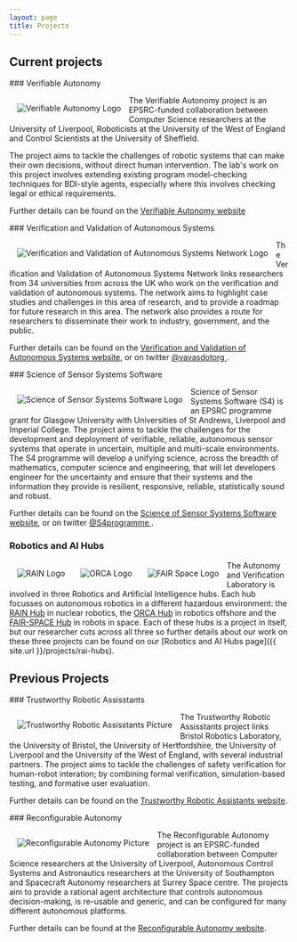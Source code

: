 ```yaml
---
layout: page
title: Projects
---
```


## Current projects

<article class="row">

  <section class="columns large-6">
<div markdown="1">
### Verifiable Autonomy

<a href="http://wordpress.csc.liv.ac.uk/va/"> <img alt="Verifiable Autonomy Logo" style="float: left; margin: 1em" src="{{ site.url }}/images/project-images/va.png"></a>

The Verifiable Autonomy project is an EPSRC-funded collaboration between Computer Science researchers at the University of Liverpool, Roboticists at the University of the West of England and Control Scientists at the University of Sheffield. 

The project aims to tackle the challenges of robotic systems that can make their own decisions, without direct human intervention. The lab's work on this project involves extending existing program model-checking techniques for BDI-style agents, especially where this involves checking legal or ethical requirements.

Further details can be found on the [Verifiable Autonomy website](http://wordpress.csc.liv.ac.uk/va/)

 
</div>
  </section>

  <section class="columns large-6">
<div markdown="1">
### Verification and Validation of Autonomous Systems

<a href="https://vavas.org/"> <img alt="Verification and Validation of Autonomous Systems Network Logo" style="float: left; margin: 1em" src="{{ site.url }}/images/project-images/vavas.png"></a>

The Verification and Validation of Autonomous Systems Network links researchers from 34 universities from across the UK who work on the verification and validation of autonomous systems. The network aims to 
highlight case studies and challenges in this area of research, and to provide a roadmap for future research in this area. The network also provides a route for researchers to disseminate their work to industry, government, and the public.

Further details can be found on the [Verification and Validation of Autonomous Systems website](https://vavas.org/), or on twitter <a href="https://twitter.com/vavasdotorg"><i class="fa fa-twitter-square fa-2x"></i> @vavasdotorg </a>.

</div>
  </section>

</article>

<article class="row">
  <section class="columns large-6">
<div markdown="1">
### Science of Sensor Systems Software


<a href="http://www.dcs.gla.ac.uk/research/S4/"> <img alt="Science of Sensor Systems Software Logo" style="float: left; margin: 1em" src="{{ site.url }}/images/project-images/s4.png"></a>

Science of Sensor Systems Software (S4) is an EPSRC programme grant for Glasgow University with Universities of St Andrews, Liverpool and Imperial College. The project aims to tackle the challenges for the development and deployment of verifiable, reliable, autonomous sensor systems that operate in uncertain, multiple and multi-scale environments. The S4 programme will develop a unifying science, across the breadth of mathematics, computer science and engineering, that will let developers engineer for the uncertainty and ensure that their systems and the information they provide is resilient, responsive, reliable, statistically sound and robust.

Further details can be found on the [Science of Sensor Systems Software website](http://www.dcs.gla.ac.uk/research/S4/), or on twitter <a href="https://twitter.com/S4programme"><i class="fa fa-twitter-square fa-2x"></i> @S4programme </a>.

</div>
  </section>

  <section class="columns large-6">
<div markdown="1">

### Robotics and AI Hubs


<article class="row">
<a href="{{ site.url }}/projects/rai-hubs">
  <section class="columns large-4">
 <img alt="RAIN Logo" style="float: left; margin: 1em" src="{{ site.url }}/images/project-images/rain-b-logo.png"> 
</section>
  <section class="columns large-4">
<img alt="ORCA Logo" style="float: left; margin: 1em" src="{{ site.url }}/images/project-images/orca-logo.png"> 
</section>
  <section class="columns large-4">
<img alt="FAIR Space Logo" style="float: left; margin: 1em" src="{{ site.url }}/images/project-images/fair-space-b-logo.png"> 
</section>
</a>
</article>

The Autonomy and Verification Laboratory is involved in three Robotics and Artificial Intelligence hubs. Each hub focusses on autonomous robotics in a different hazardous environment: the [RAIN Hub](http://rainhub.org.uk/) in nuclear robotics, the [ORCA Hub](https://orcahub.org/) in robotics offshore  and the [FAIR-SPACE Hub](https://www.fairspacehub.org/) in robots in space. Each of these hubs is a project in itself, but our researcher cuts across all three so further details about our work on these three projects can be found on our [Robotics and AI Hubs page]({{ site.url }}/projects/rai-hubs).

</div>
  </section>

</article>




## Previous Projects

<article class="row">

<section class="columns  large-6">
<div markdown="1">
### Trustworthy Robotic Assisstants

<a href="http://www.robosafe.org/"> <img alt="Trustworthy Robotic Assisstants Picture" style="float: left; margin: 1em" src="{{ site.url }}/images/project-images/robosafe.png"></a>


The Trustworthy Robotic Assisstants project links Bristol Robotics Laboratory, the University of Bristol, the University of Hertfordshire, the University of Liverpool and the University of the West of England, with several industrial partners. The project aims to tackle the challenges of safety verification for human-robot interation; by combining formal verification, simulation-based testing, and formative user evaluation.

Further details can be found on the [Trustworthy Robotic Assistants website](http://www.robosafe.org/).

</div>

</section>

<section class="columns large-6">
<div markdown="1">
### Reconfigurable Autonomy

<a href="http://cgi.csc.liv.ac.uk/RAIS/index.php/Main_Page"> <img alt="Reconfigurable Autonomy Picture" style="float: left; margin: 1em" src="{{ site.url }}/images/project-images/rais_sq.png"></a>

The Reconfigurable Autonomy project is an EPSRC-funded collaboration between Computer Science researchers at the University of Liverpool, Autonomous Control Systems and Astronautics researchers at the University of Southampton and Spacecraft Autonomy researchers at Surrey Space centre. The projects aim to provide a rational agent architecture that controls autonomous decision-making, is re-usable and generic, and can be configured for many different autonomous platforms. 

Further details can be found at the [Reconfigurable Autonomy website](http://cgi.csc.liv.ac.uk/RAIS/index.php/Main_Page).

</div>
</section>

</article>
